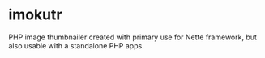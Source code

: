 # imokutr
PHP image thumbnailer created with primary use for Nette framework, but also usable with a standalone PHP apps.
